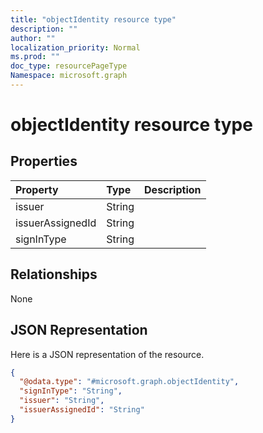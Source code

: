 ```yaml
---
title: "objectIdentity resource type"
description: ""
author: ""
localization_priority: Normal
ms.prod: ""
doc_type: resourcePageType
Namespace: microsoft.graph
---
```



# objectIdentity resource type



## Properties
|Property|Type|Description|
|:---|:---|:---|
|issuer|String||
|issuerAssignedId|String||
|signInType|String||

## Relationships
None

## JSON Representation
Here is a JSON representation of the resource.
<!-- {
  "blockType": "resource",
  "@odata.type": "microsoft.graph.objectIdentity"
}
-->
``` json
{
  "@odata.type": "#microsoft.graph.objectIdentity",
  "signInType": "String",
  "issuer": "String",
  "issuerAssignedId": "String"
}
```

